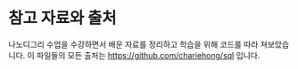 # 참고 자료와 출처
나노디그리 수업을 수강하면서 배운 자료를 정리하고 학습을 위해 코드를 따라 쳐보았습니다.
이 파일들의 모든 출처는 https://github.com/chariehong/sql 입니다.
